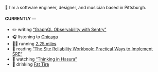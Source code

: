 👋 I'm a software engineer, designer, and musician based in Pittsburgh.

#### CURRENTLY —

* ✏️ writing [“GraphQL Observability with Sentry”](https://www.amoscato.com/journal/graphql-observability/)
* 🎧 listening to [Chicago](https://www.last.fm/music/Chicago/_/25+or+6+to+4+-+2002+Remaster)
* 🏃‍♂️ running [2.25 miles](https://www.strava.com/activities/7574951896)
* 📘 reading [“The Site Reliability Workbook: Practical Ways to Implement SRE”](https://www.goodreads.com/book/show/39687146-the-site-reliability-workbook)
* 🍿 watching [“Thinking in Hasura”](https://vimeo.com/727654292)
* 🍺 drinking [Fat Tire](https://untappd.com/user/namoscato/checkin/1185813148)
